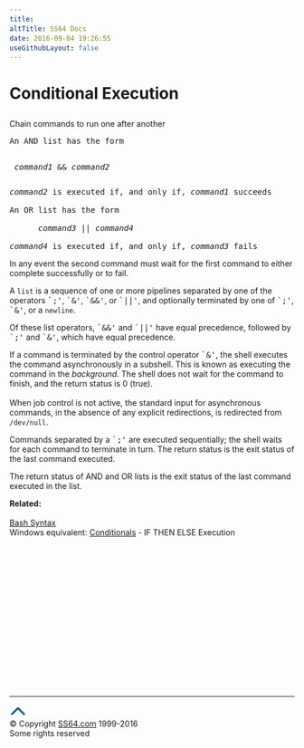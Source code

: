 ```yaml
---
title:
altTitle: SS64 Docs
date: 2016-09-04 19:26:55
useGithubLayout: false
---
```

<!-- #EndLibraryItem --><h1>
Conditional Execution</h1>
<p>Chain commands to run one after another</p>
<pre>An AND list has the form 

<var>      command1</var> &amp;&amp; <var>command2</var></pre>
<pre><var>command2</var> is executed if, and only if, <var>command1</var> succeeds

An OR list has the form 
<var>
      command3</var> || <var>command4</var>
<var>
command4</var> is executed if, and only if, <var>command3</var> fails  </pre>
<p>In any event the second command must wait for the first command to either complete successfully or to fail. </p>
<p>A <code>list</code> is a sequence of one or more pipelines separated by one 
  of the operators <samp>`;'</samp>, <samp>`&amp;'</samp>, <samp>`&amp;&amp;'</samp>, 
  or <samp>`||'</samp>, and optionally terminated by one of <samp>`;'</samp>, <samp>`&amp;'</samp>, or a <code>newline</code>. </p>
<p>Of these list operators, <samp>`&amp;&amp;'</samp> and <samp>`||'</samp> have 
  equal precedence, followed by <samp>`;'</samp> and <samp>`&amp;'</samp>, which 
  have equal precedence. </p>
<p>If a command is terminated by the control operator <samp>`&amp;'</samp>, the 
  shell executes the command asynchronously in a subshell. This is known as executing 
  the command in the <var>background</var>. The shell does not wait for the command 
  to finish, and the return status is 0 (true).<br>
  <br>
  When job control is not active, the standard input for asynchronous commands, 
  in the absence of any explicit redirections, is redirected from <code>/dev/null</code>. 
</p>
<p>Commands separated by a <samp>`;'</samp> are executed sequentially; the shell 
  waits for each command to terminate in turn. The return status is the exit status 
  of the last command executed. </p>
<p>The return status of AND and OR lists is the exit status of the last command 
  executed in the list. 
</p><p><b>Related:</b><br>
<br>
<a href="syntax.html">Bash Syntax</a><br>
Windows equivalent: <a href="../nt/syntax-conditional.html">Conditionals</a> 
- IF THEN ELSE Execution</p><!-- #BeginLibraryItem "/Library/foot_bash.lbi" --><p><script async="" src="//pagead2.googlesyndication.com/pagead/js/adsbygoogle.js"></script>
<!-- bash300 -->
<ins class="adsbygoogle" style="display:inline-block;width:300px;height:250px" data-ad-client="ca-pub-6140977852749469" data-ad-slot="4615356305"></ins>
<script>
(adsbygoogle = window.adsbygoogle || []).push({});
</script></p>
<hr>
<div id="bl" class="footer"><a href="#"><img src="../images/top.png" width="30" height="22" alt="Back to the Top"></a></div>
<div id="br" class="footer, tagline">© Copyright <a href="http://ss64.com/">SS64.com</a> 1999-2016<br>
Some rights reserved</div><!-- #EndLibraryItem -->
